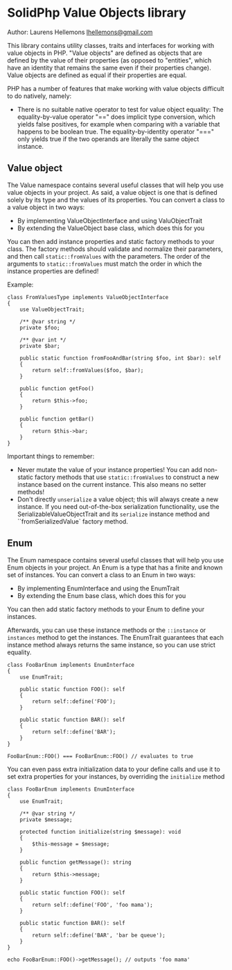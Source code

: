 SolidPhp Value Objects library
==============================

Author: Laurens Hellemons <lhellemons@gmail.com>

This library contains utility classes, traits and interfaces for working with value objects in PHP.
"Value objects" are defined as objects that are defined by the value of their properties
(as opposed to "entities", which have an identity that remains the same even if their properties change).
Value objects are defined as equal if their properties are equal.

PHP has a number of features that make working with value objects difficult to do natively, namely:
- There is no suitable native operator to test for value object equality: The equality-by-value operator "=="
  does implicit type conversion, which yields false positives, for example when comparing with a variable
  that happens to be boolean true. The equality-by-identity operator "===" only yields true if the two operands
  are literally the same object instance.



Value object
------------

The Value namespace contains several useful classes that will help you use value objects in your project.
As said, a value object is one that is defined solely by its type and the values of its properties.
You can convert a class to a value object in two ways:
- By implementing ValueObjectInterface and using ValuObjectTrait
- By extending the ValueObject base class, which does this for you

You can then add instance properties and static factory methods to your class.
The factory methods should validate and normalize their parameters, and then call `static::fromValues`
with the parameters. The order of the arguments to `static::fromValues` must match the order in which the
instance properties are defined!

Example:
```
class FromValuesType implements ValueObjectInterface
{
    use ValueObjectTrait;

    /** @var string */
    private $foo;

    /** @var int */
    private $bar;

    public static function fromFooAndBar(string $foo, int $bar): self
    {
        return self::fromValues($foo, $bar);
    }

    public function getFoo()
    {
        return $this->foo;
    }

    public function getBar()
    {
        return $this->bar;
    }
}

```

Important things to remember:
- Never mutate the value of your instance properties! You can add non-static factory methods that
 use `static::fromValues` to construct a new instance based on the current instance. This also means no setter methods!
- Don't directly `unserialize` a value object; this will always create a new instance. If you need out-of-the-box
 serialization functionality, use the SerializableValueObjectTrait and its `serialize` instance method
 and ``fromSerializedValue` factory method.

Enum
----

The Enum namespace contains several useful classes that will help you use Enum objects in your project.
An Enum is a type that has a finite and known set of instances.
You can convert a class to an Enum in two ways:
- By implementing EnumInterface and using the EnumTrait
- By extending the Enum base class, which does this for you

You can then add static factory methods to your Enum to define your instances.

Afterwards, you can use these instance methods or the `::instance` or `instances` method to get the instances.
The EnumTrait guarantees that each instance method always returns the same instance, so you can use
strict equality.

```
class FooBarEnum implements EnumInterface
{
    use EnumTrait;

    public static function FOO(): self
    {
        return self::define('FOO');
    }

    public static function BAR(): self
    {
        return self::define('BAR');
    }
}

FooBarEnum::FOO() === FooBarEnum::FOO() // evaluates to true
```

You can even pass extra initialization data to your define calls and use it to set extra properties for your instances,
by overriding the `initialize` method


```
class FooBarEnum implements EnumInterface
{
    use EnumTrait;

    /** @var string */
    private $message;

    protected function initialize(string $message): void
    {
        $this-message = $message;
    }

    public function getMessage(): string
    {
        return $this->message;
    }

    public static function FOO(): self
    {
        return self::define('FOO', 'foo mama');
    }

    public static function BAR(): self
    {
        return self::define('BAR', 'bar be queue');
    }
}

echo FooBarEnum::FOO()->getMessage(); // outputs 'foo mama'
```
